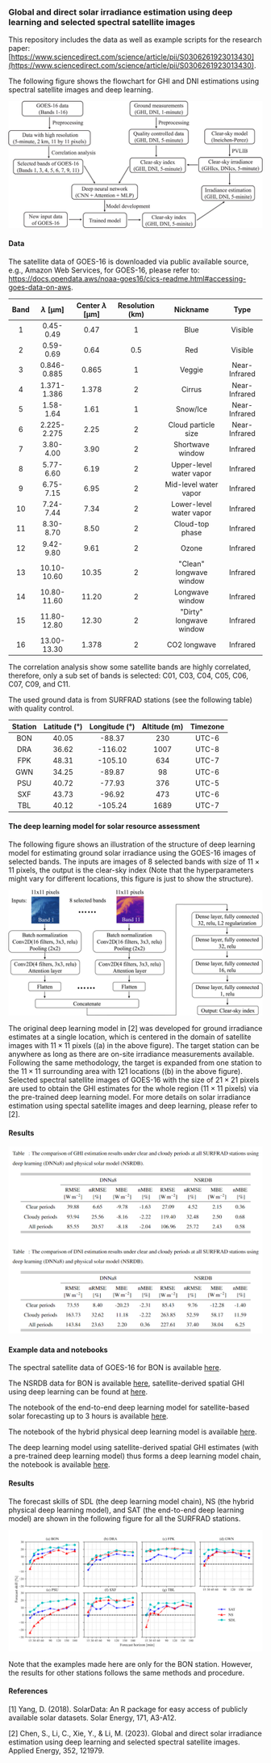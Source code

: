 ### Global and direct solar irradiance estimation using deep learning and selected spectral satellite images

This repository includes the data as well as example scripts for the research paper: [https://www.sciencedirect.com/science/article/pii/S0306261923013430](https://www.sciencedirect.com/science/article/pii/S0306261923013430).

The following figure shows the flowchart for GHI and DNI estimations using spectral satellite images and deep learning.

![image](https://github.com/sl-chen/Solar-resourcing-with-satellite-images-and-deep-learning/blob/main/figure/flowchart.jpg)


#### Data
The satellite data of GOES-16 is downloaded via public available source, e.g., Amazon Web Services, for GOES-16, please refer to: https://docs.opendata.aws/noaa-goes16/cics-readme.html#accessing-goes-data-on-aws.

|Band|$\lambda$ [μm]|Center $\lambda$ [μm]|Resolution (km)|Nickname|Type|
|:-----:|:---------: | :---------: | :--------: |:------:| :------------: |
|  1  |  0.45-0.49   | 0.47  | 1  | Blue |  Visible  |
|  2  |  0.59-0.69   | 0.64  | 0.5 | Red | Visible |
|  3  |  0.846-0.885 | 0.865 | 1 | Veggie | Near-Infrared |
|  4  |  1.371-1.386 | 1.378 | 2 | Cirrus | Near-Infrared  | 
|  5  |  1.58-1.64   | 1.61  | 1 | Snow/Ice | Near-Infrared  |
|  6  |  2.225-2.275 | 2.25  | 2 | Cloud particle size | Near-Infrared  |
|  7  |  3.80-4.00   | 3.90  | 2 | Shortwave window | Infrared  |
|  8  |  5.77-6.60   | 6.19  | 2 | Upper-level water vapor | Infrared   |
|  9  |  6.75-7.15   | 6.95  | 2 | Mid-level water vapor | Infrared  |
|  10 |  7.24-7.44   | 7.34  | 2 | Lower-level water vapor | Infrared |
|  11 |  8.30-8.70   | 8.50  | 2 | Cloud-top phase | Infrared   |
|  12 |  9.42-9.80   | 9.61  | 2 | Ozone | Infrared |
|  13 | 10.10-10.60  | 10.35 | 2 | "Clean" longwave window |  Infrared |        
|  14 | 10.80-11.60  | 11.20 | 2 | Longwave window | Infrared     |
|  15 | 11.80-12.80  | 12.30 | 2 | "Dirty" longwave window | Infrared     |  
|  16 | 13.00-13.30  | 1.378 | 2 | CO2 longwave  | Infrared |

The correlation analysis show some satellite bands are highly correlated, therefore, only a sub set of bands is selected: C01, C03, C04, C05, C06, C07, C09, and C11.

The used ground data is from SURFRAD stations (see the following table) with quality control.

|Station|Latitude (°)|Longitude (°)|Altitude (m)|Timezone|
|:-----:|:---------: | :---------: | :--------: |:------:|
|  BON  |  40.05     | -88.37      |  230       |  UTC-6 |
|  DRA  |  36.62     | -116.02     |  1007      |  UTC-8 |
|  FPK  |  48.31     | -105.10     |  634       |  UTC-7 |
|  GWN  |  34.25     | -89.87      |  98        |  UTC-6 |
|  PSU  |  40.72     | -77.93      |  376       |  UTC-5 |
|  SXF  |  43.73     | -96.92      |  473       |  UTC-6 |
|  TBL  |  40.12     | -105.24     |  1689      |  UTC-7 |

#### The deep learning model for solar resource assessment

The following figure shows an illustration of the structure of deep learning model for estimating ground solar irradiance using the GOES-16 images of selected bands. The inputs are images of 8 selected bands with size of $11\times11$ pixels, the output is the clear-sky index (Note that the hyperparameters might vary for different locations, this figure is just to show the structure).

![image](https://github.com/sl-chen/Solar-resourcing-with-satellite-images-and-deep-learning/blob/main/figure/Model.jpg)

The original deep learning model in [2] was developed for ground irradiance estimates at a single location, which is centered in the domain of satellite images with $11\times11$ pixels ((a) in the above figure). The target station can be anywhere as long as there are on-site irradiance measurements available. Following the same methodology, the target is expanded from one station to the $11\times11$ surrounding area with 121 locations ((b) in the above figure). Selected spectral satellite images of GOES-16 with the size of $21\times21$ pixels are used to obtain the GHI estimates for the whole region ($11\times11$ pixels) via the pre-trained deep learning model. For more details on solar irradiance estimation using spectal satellite images and deep learning, please refer to [2].

#### Results

![image](https://github.com/sl-chen/Solar-resourcing-with-satellite-images-and-deep-learning/blob/main/figure/Tables.PNG)


#### Example data and notebooks

The spectral satellite data of GOES-16 for BON is available [here](https://drive.google.com/drive/folders/1oUjJ_2rKpEEG6TIbKOHX7C1zAueWnucN?usp=sharing).

The NSRDB data for BON is available [here](https://drive.google.com/drive/folders/12n7YmZbkDdZkt_WcykwvgnRvsx6Eo-16?usp=sharing), satellite-derived spatial GHI using deep learning can be found at [here](https://drive.google.com/drive/folders/1to2rdRhWoN1jdBqllqGgQE7dd6_m8zbW?usp=sharing).

The notebook of the end-to-end deep learning model for satellite-based solar forecasting up to 3 hours is available [here](https://github.com/sl-chen/Solar-forecasting-with-deep-learning-model-chain/blob/main/ghi_forecasting_bon_sat_3h.ipynb).

The notebook of the hybrid physical deep learning model is available [here](https://github.com/sl-chen/Solar-forecasting-with-deep-learning-model-chain/blob/main/ghi_forecasting_bon_nsrdb-3h.ipynb).

The deep learning model using satellite-derived spatial GHI estimates (with a pre-trained deep learning model) thus forms a deep learning model chain, the notebook is available [here](https://github.com/sl-chen/Solar-forecasting-with-deep-learning-model-chain/blob/main/ghi_forecasting_bon_sat-dl-3h.ipynb).


#### Results

The forecast skills of SDL (the deep learning model chain), NS (the hybrid physical deep learning model), and SAT (the end-to-end deep learning model) are shown in the following figure for all the SURFRAD stations.

![image](https://github.com/sl-chen/Solar-forecasting-with-deep-learning-model-chain/blob/main/figures/Skill.PNG)



Note that the examples made here are only for the BON station. However, the results for other stations follows the same methods and procedure.

#### References
[1] Yang, D. (2018). SolarData: An R package for easy access of publicly available solar datasets. Solar Energy, 171, A3-A12.

[2] Chen, S., Li, C., Xie, Y., & Li, M. (2023). Global and direct solar irradiance estimation using deep learning and selected spectral satellite images. Applied Energy, 352, 121979.
